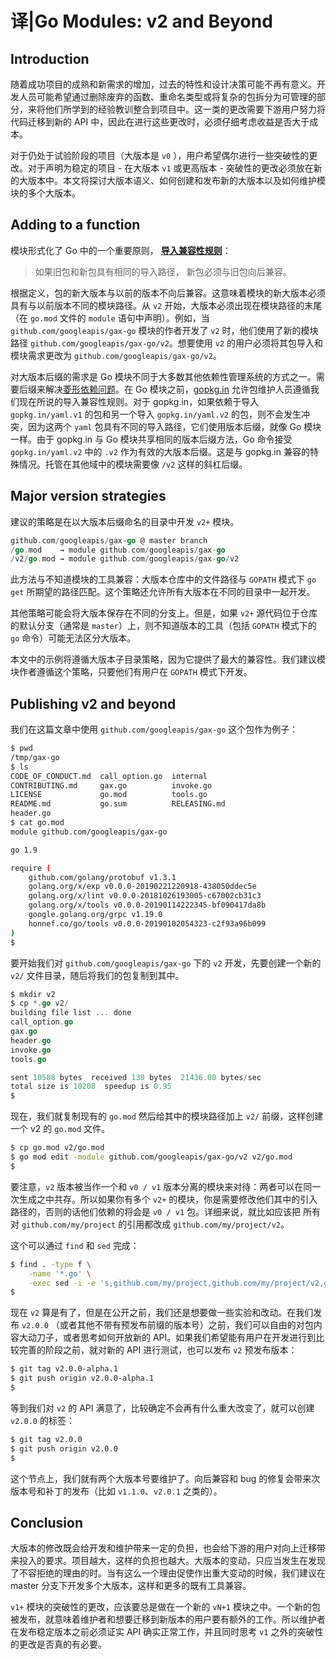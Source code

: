 # 译|Go Modules: v2 and Beyond

## Introduction

随着成功项目的成熟和新需求的增加，过去的特性和设计决策可能不再有意义。开发人员可能希望通过删除废弃的函数、重命名类型或将复杂的包拆分为可管理的部分，来将他们所学到的经验教训整合到项目中。这一类的更改需要下游用户努力将代码迁移到新的 API 中，因此在进行这些更改时，必须仔细考虑收益是否大于成本。

对于仍处于试验阶段的项目（大版本是 `v0` ），用户希望偶尔进行一些突破性的更改。对于声明为稳定的项目 - 在大版本 `v1` 或更高版本 - 突破性的更改必须放在新的大版本中。本文将探讨大版本语义、如何创建和发布新的大版本以及如何维护模块的多个大版本。

## Adding to a function

模块形式化了 Go 中的一个重要原则， [**导入兼容性规则**](https://research.swtch.com/vgo-import)：

> 如果旧包和新包具有相同的导入路径，
> 新包必须与旧包向后兼容。

根据定义，包的新大版本与以前的版本不向后兼容。这意味着模块的新大版本必须具有与以前版本不同的模块路径。从 `v2` 开始，大版本必须出现在模块路径的末尾（在 `go.mod` 文件的 `module` 语句中声明）。例如，当 `github.com/googleapis/gax-go` 模块的作者开发了 `v2` 时，他们使用了新的模块路径 `github.com/googleapis/gax-go/v2`。想要使用 `v2` 的用户必须将其包导入和模块需求更改为 `github.com/googleapis/gax-go/v2`。

对大版本后缀的需求是 Go 模块不同于大多数其他依赖性管理系统的方式之一。需要后缀来解决[菱形依赖问题](https://research.swtch.com/vgo-import#dependency_story)。在 Go 模块之前，[gopkg.in](http://gopkg.in/) 允许包维护人员遵循我们现在所说的导入兼容性规则。对于 gopkg.in，如果依赖于导入`gopkg.in/yaml.v1` 的包和另一个导入 `gopkg.in/yaml.v2` 的包，则不会发生冲突，因为这两个 `yaml` 包具有不同的导入路径，它们使用版本后缀，就像 Go 模块一样。由于 gopkg.in 与 Go 模块共享相同的版本后缀方法，Go 命令接受 `gopkg.in/yaml.v2` 中的 `.v2` 作为有效的大版本后缀。这是与 gopkg.in 兼容的特殊情况。托管在其他域中的模块需要像 `/v2` 这样的斜杠后缀。



## Major version strategies

建议的策略是在以大版本后缀命名的目录中开发 `v2+` 模块。

```go
github.com/googleapis/gax-go @ master branch
/go.mod    → module github.com/googleapis/gax-go
/v2/go.mod → module github.com/googleapis/gax-go/v2
```

此方法与不知道模块的工具兼容：大版本仓库中的文件路径与 `GOPATH` 模式下 `go get` 所期望的路径匹配。这个策略还允许所有大版本在不同的目录中一起开发。

其他策略可能会将大版本保存在不同的分支上。但是，如果 `v2+` 源代码位于仓库的默认分支（通常是 `master`）上，则不知道版本的工具（包括 `GOPATH` 模式下的 `go` 命令）可能无法区分大版本。

本文中的示例将遵循大版本子目录策略，因为它提供了最大的兼容性。我们建议模块作者遵循这个策略，只要他们有用户在 `GOPATH` 模式下开发。



## Publishing v2 and beyond

我们在这篇文章中使用 `github.com/googleapis/gax-go` 这个包作为例子：

```bash
$ pwd
/tmp/gax-go
$ ls
CODE_OF_CONDUCT.md  call_option.go  internal
CONTRIBUTING.md     gax.go          invoke.go
LICENSE             go.mod          tools.go
README.md           go.sum          RELEASING.md
header.go
$ cat go.mod
module github.com/googleapis/gax-go

go 1.9

require (
    github.com/golang/protobuf v1.3.1
    golang.org/x/exp v0.0.0-20190221220918-438050ddec5e
    golang.org/x/lint v0.0.0-20181026193005-c67002cb31c3
    golang.org/x/tools v0.0.0-20190114222345-bf090417da8b
    google.golang.org/grpc v1.19.0
    honnef.co/go/tools v0.0.0-20190102054323-c2f93a96b099
)
$
```

要开始我们对 `github.com/googleapis/gax-go` 下的 `v2` 开发，先要创建一个新的 `v2/` 文件目录，随后将我们的包复制到其中。

```go
$ mkdir v2
$ cp *.go v2/
building file list ... done
call_option.go
gax.go
header.go
invoke.go
tools.go

sent 10588 bytes  received 130 bytes  21436.00 bytes/sec
total size is 10208  speedup is 0.95
$
```

现在，我们就复制现有的 `go.mod` 然后给其中的模块路径加上 `v2/` 前缀，这样创建一个 v2 的 `go.mod` 文件。

```bash
$ cp go.mod v2/go.mod
$ go mod edit -module github.com/googleapis/gax-go/v2 v2/go.mod
$
```

要注意，`v2` 版本被当作一个和 `v0 / v1` 版本分离的模块来对待：两者可以在同一次生成之中共存。所以如果你有多个 `v2+` 的模块，你是需要修改他们其中的引入路径的，否则的话他们依赖的将会是 `v0 / v1` 包。详细来说，就比如应该把 所有对 `github.com/my/project` 的引用都改成 `github.com/my/project/v2`。

这个可以通过 `find` 和 `sed` 完成：

```bash
$ find . -type f \
    -name '*.go' \
    -exec sed -i -e 's,github.com/my/project,github.com/my/project/v2,g' {} \;
$
```

现在 `v2` 算是有了，但是在公开之前，我们还是想要做一些实验和改动。在我们发布 `v2.0.0` （或者其他不带有预发布前缀的版本号）之前，我们可以自由的对包内容大动刀子，或者思考如何开放新的 API。如果我们希望能有用户在开发进行到比较完善的阶段之前，就对新的 API 进行测试，也可以发布 `v2` 预发布版本：

```bash
$ git tag v2.0.0-alpha.1
$ git push origin v2.0.0-alpha.1
$
```

等到我们对  `v2` 的 API 满意了，比较确定不会再有什么重大改变了，就可以创建 `v2.0.0` 的标签：

```bash
$ git tag v2.0.0
$ git push origin v2.0.0
$
```

这个节点上，我们就有两个大版本号要维护了。向后兼容和 bug 的修复会带来次版本号和补丁的发布（比如 `v1.1.0`、`v2.0.1` 之类的）。



## Conclusion

大版本的修改既会给开发和维护带来一定的负担，也会给下游的用户对向上迁移带来投入的要求。项目越大，这样的负担也越大。大版本的变动，只应当发生在发现了不容拒绝的理由的时。当有这么一个理由促使作出重大变动的时候，我们建议在 master 分支下开发多个大版本，这样和更多的既有工具兼容。

`v1+` 模块的突破性的更改，应该要总是做在一个新的 `vN+1` 模块之中。一个新的包被发布，就意味着维护者和想要迁移到新版本的用户要有额外的工作。所以维护者在发布稳定版本之前必须证实 API 确实正常工作，并且同时思考 `v1` 之外的突破性的更改是否真的有必要。

